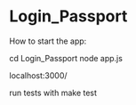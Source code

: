 # Login_Passport
How to start the app:

cd Login_Passport
node app.js

localhost:3000/

run tests with make test